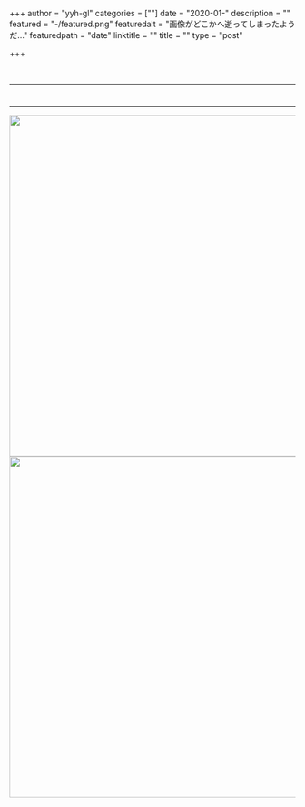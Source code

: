 +++
author = "yyh-gl"
categories = [""]
date = "2020-01-"
description = ""
featured = "-/featured.png"
featuredalt = "画像がどこかへ逝ってしまったようだ…"
featuredpath = "date"
linktitle = ""
title = ""
type = "post"

+++


<br>

---
# 
---









<img src="http://localhost:1313/tech-blog/img/tech-blog/2020/1/-/-" width="600">
<img src="https://yyh-gl.github.io/tech-blog/img/tech-blog/2020/1/-/-" width="600">
